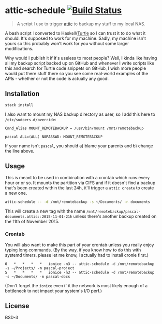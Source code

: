 # attic-schedule [![Build Status](https://travis-ci.org/passy/attic-schedule.svg?branch=master)](https://travis-ci.org/passy/attic-schedule)

> A script I use to trigger [attic](https://attic-backup.org/) to backup my
> stuff to my local NAS.

A bash script I converted to Haskell/[Turtle](http://haddock.stackage.org/lts-3.11/turtle-1.2.2/Turtle.html)
so I can trust it to do what it should. It's supposed to work for my machine.
Sadly, my machine isn't yours so this probably won't work for you without
some larger modifications.

Why would I publish it if it's useless to most people? Well, I kinda like having
all my backup script backed up on GitHub and whenever I write scripts like
this and search for Turtle code snippets on GitHub, I wish more people
would put there stuff there so you see some real-world examples of the APIs -
whether or not the code is actually any good.

## Installation

```bash
stack install
```

I also want to mount my NAS backup directory as user, so I add this here to
`/etc/sudoers.d/override`:

```
Cmnd_Alias MOUNT_REMOTEBACKUP = /usr/bin/mount /mnt/remotebackup

pascal ALL=(ALL) NOPASSWD: MOUNT_REMOTEBACKUP
```

If your name isn't `pascal`, you should a) blame your parents and b) change
the line above.

## Usage

This is meant to be used in combination with a crontab which runs every hour or
or so. It mounts the partition via CIFS and if it doesn't find a backup that's
been created within the last 24h, it'll trigger a `attic create` to create a new
one.

```bash
attic-schedule -- -d /mnt/remotebackup -s ~/Documents/ -n documents
```

This will create a new tag with the name
`/mnt/remotebackup/pascal-documents.attic::2015-11-01-21h` unless there's another
backup created on the 11th of November 2015.

### Crontab

You will also want to make this part of your crontab unless you really enjoy
typing long commands. (By the way, if you know how to do this with systemd
timers, please let me know, I actually had to install cronie first.)

```crontab
0   *   *   *   *   ionice -n3 -- attic-schedule -d /mnt/remotebackup -s ~/Projects/ -n pascal-project
5   *   *   *   *   ionice -n3 -- attic-schedule -d /mnt/remotebackup -s ~/Documents/ -n pascal-docs
```

(Don't forget the `ionice` even if it the network is most likely enough of a
bottleneck to not impact your system's I/O perf.)

## License

BSD-3
